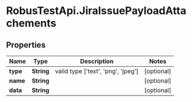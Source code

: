 # RobusTestApi.JiraIssuePayloadAttachements

## Properties
Name | Type | Description | Notes
------------ | ------------- | ------------- | -------------
**type** | **String** | valid type [&#39;text&#39;, &#39;png&#39;, &#39;jpeg&#39;] | [optional] 
**name** | **String** |  | [optional] 
**data** | **String** |  | [optional] 


